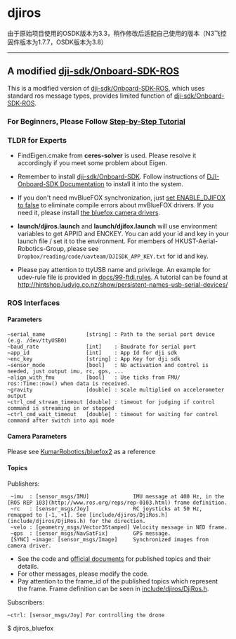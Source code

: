 # djiros

由于原始项目使用的OSDK版本为3.3，稍作修改后适配自己使用的版本（N3飞控固件版本为1.7.7，OSDK版本为3.8）

---
## A modified [dji-sdk/Onboard-SDK-ROS](https://github.com/dji-sdk/Onboard-SDK-ROS) ##

This is a modified version of [dji-sdk/Onboard-SDK-ROS](https://github.com/dji-sdk/Onboard-SDK-ROS), which uses standard ros message types, provides limited function of [dji-sdk/Onboard-SDK-ROS](https://github.com/dji-sdk/Onboard-SDK-ROS).

### For Beginners, Please Follow [Step-by-Step Tutorial](docs/step_by_step_tutorial.md) ###

### TLDR for Experts ###

* FindEigen.cmake from **ceres-solver** is used. Please resolve it accordingly if you meet some problem about Eigen.

* Remember to install [dji-sdk/Onboard-SDK](https://github.com/dji-sdk/Onboard-SDK). Follow instructions of [DJI-Onboard-SDK Documentation](https://developer.dji.com/onboard-sdk/documentation/sample-doc/sample-setup.html#linux-oes) to install it into the system. 

* If you don't need mvBlueFOX synchronization, just [set ENABLE_DJIFOX to false](CMakeLists.txt#L22) to eliminate compile errors about mvBlueFOX drivers. If you need it, please install [the bluefox camera drivers](https://www.matrix-vision.com/USB2.0-single-board-camera-mvbluefox-mlc.html).

* **launch/djiros.launch** and **launch/djifox.launch** will use environment variables to get APPID and ENCKEY. You can add your id and key in your launch file / set it to the environment. For members of HKUST-Aerial-Robotics-Group, please see ```Dropbox/reading/code/uavteam/DJISDK_APP_KEY.txt``` for id and key.

* Please pay attention to ttyUSB name and privilege. An example for udev-rule file is provided in [docs/99-ftdi.rules](docs/99-ftdi.rules). A tutorial can be found at http://hintshop.ludvig.co.nz/show/persistent-names-usb-serial-devices/

### ROS Interfaces ###

#### Parameters ####
```
~serial_name             [string] : Path to the serial port device (e.g. /dev/ttyUSB0)
~baud_rate               [int]    : Baudrate for serial port
~app_id                  [int]    : App Id for dji sdk
~enc_key                 [string] : App Key for dji sdk
~sensor_mode             [bool]   : No activation and control is needed, just output imu, rc, gps, ...
~align_with_fmu          [bool]   : Use ticks from FMU/ ros::Time::now() when data is received.
~gravity                 [double] : scale multiplied on accelerometer output
~ctrl_cmd_stream_timeout [double] : timeout for judging if control command is streaming in or stopped
~ctrl_cmd_wait_timeout   [double] : timeout for waiting for control command after switch into api mode
```

#### Camera Parameters ####

Please see [KumarRobotics/bluefox2](https://github.com/KumarRobotics/bluefox2) as a reference

#### Topics ###

Publishers:

```
 ~imu  : [sensor_msgs/IMU]              IMU message at 400 Hz, in the [ROS REP 103](http://www.ros.org/reps/rep-0103.html) frame definition.
 ~rc   : [sensor_msgs/Joy]              RC joysticks at 50 Hz, remapped to [-1, +1]. See [include/djiros/DjiRos.h](include/djiros/DjiRos.h) for the direction.
 ~velo : [geometry_msgs/Vector3Stamped] Velocity message in NED frame.
 ~gps  : [sensor_msgs/NavSatFix]        GPS message.
 [SYNC] ~image: [sensor_msgs/Image]     Synchronized images from camera driver.
```

* See the code and [official documents](https://developer.dji.com/onboard-sdk/documentation/) for published topics and their details.
* For other messages, please modify the code.
* Pay attention to the frame_id of the published topics which represent the frame. Frame definition can be seen in [include/djiros/DjiRos.h](include/djiros/DjiRos.h).

Subscribers:
```
~ctrl: [sensor_msgs/Joy] For controlling the drone
```
<!-- * Subscriber "~gimbal_ctrl" and "~gimbal_speed_ctrl" for control the gimbal -->

<!-- #### TODO #### -->

$ djiros_bluefox
